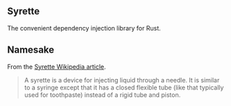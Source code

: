 ## Syrette

The convenient dependency injection library for Rust.

## Namesake

From the [Syrette Wikipedia article](https://en.wikipedia.org/wiki/Syrette).
> A syrette is a device for injecting liquid through a needle.
> It is similar to a syringe except that it has a closed flexible
> tube (like that typically used for toothpaste) instead of a rigid tube and piston.

